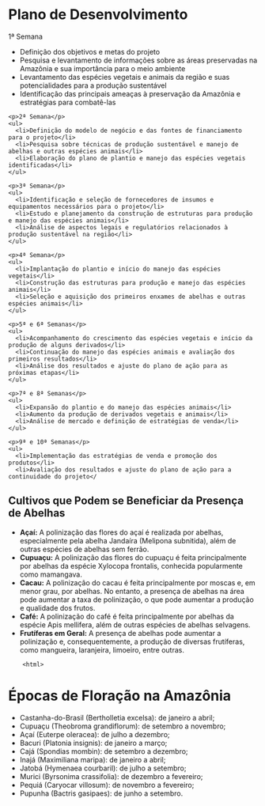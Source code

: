 <html>
  <body>
    <h1>Plano de Desenvolvimento</h1>
    <p>1ª Semana</p>
    <ul>
      <li>Definição dos objetivos e metas do projeto</li>
      <li>Pesquisa e levantamento de informações sobre as áreas preservadas na Amazônia e sua importância para o meio ambiente</li>
      <li>Levantamento das espécies vegetais e animais da região e suas potencialidades para a produção sustentável</li>
      <li>Identificação das principais ameaças à preservação da Amazônia e estratégias para combatê-las</li>
    </ul>

    <p>2ª Semana</p>
    <ul>
      <li>Definição do modelo de negócio e das fontes de financiamento para o projeto</li>
      <li>Pesquisa sobre técnicas de produção sustentável e manejo de abelhas e outras espécies animais</li>
      <li>Elaboração do plano de plantio e manejo das espécies vegetais identificadas</li>
    </ul>

    <p>3ª Semana</p>
    <ul>
      <li>Identificação e seleção de fornecedores de insumos e equipamentos necessários para o projeto</li>
      <li>Estudo e planejamento da construção de estruturas para produção e manejo das espécies animais</li>
      <li>Análise de aspectos legais e regulatórios relacionados à produção sustentável na região</li>
    </ul>

    <p>4ª Semana</p>
    <ul>
      <li>Implantação do plantio e início do manejo das espécies vegetais</li>
      <li>Construção das estruturas para produção e manejo das espécies animais</li>
      <li>Seleção e aquisição dos primeiros enxames de abelhas e outras espécies animais</li>
    </ul>

    <p>5ª e 6ª Semanas</p>
    <ul>
      <li>Acompanhamento do crescimento das espécies vegetais e início da produção de alguns derivados</li>
      <li>Continuação do manejo das espécies animais e avaliação dos primeiros resultados</li>
      <li>Análise dos resultados e ajuste do plano de ação para as próximas etapas</li>
    </ul>

    <p>7ª e 8ª Semanas</p>
    <ul>
      <li>Expansão do plantio e do manejo das espécies animais</li>
      <li>Aumento da produção de derivados vegetais e animais</li>
      <li>Análise de mercado e definição de estratégias de venda</li>
    </ul>

    <p>9ª e 10ª Semanas</p>
    <ul>
      <li>Implementação das estratégias de venda e promoção dos produtos</li>
      <li>Avaliação dos resultados e ajuste do plano de ação para a continuidade do projeto</

<html>
  <head>
    <title>Cultivos Beneficiados pela Presença de Abelhas</title>
  </head>
  <body>
    <h2>Cultivos que Podem se Beneficiar da Presença de Abelhas</h2>
    <ul>
      <li>
        <strong>Açaí:</strong> A polinização das flores do açaí é realizada por abelhas, especialmente pela abelha Jandaíra (Melipona subnitida), além de outras espécies de abelhas sem ferrão.
      </li>
      <li>
        <strong>Cupuaçu:</strong> A polinização das flores do cupuaçu é feita principalmente por abelhas da espécie Xylocopa frontalis, conhecida popularmente como mamangava.
      </li>
      <li>
        <strong>Cacau:</strong> A polinização do cacau é feita principalmente por moscas e, em menor grau, por abelhas. No entanto, a presença de abelhas na área pode aumentar a taxa de polinização, o que pode aumentar a produção e qualidade dos frutos.
      </li>
      <li>
        <strong>Café:</strong> A polinização do café é feita principalmente por abelhas da espécie Apis mellifera, além de outras espécies de abelhas selvagens.
      </li>
      <li>
        <strong>Frutíferas em Geral:</strong> A presença de abelhas pode aumentar a polinização e, consequentemente, a produção de diversas frutíferas, como mangueira, laranjeira, limoeiro, entre outras.
      </li>
    </ul>
  </body>
</html>

        
        <html>
  <head>
    <title>Épocas de Floração na Amazônia</title>
  </head>
  <body>
    <h1>Épocas de Floração na Amazônia</h1>
    <ul>
      <li>Castanha-do-Brasil (Bertholletia excelsa): de janeiro a abril;</li>
      <li>Cupuaçu (Theobroma grandiflorum): de setembro a novembro;</li>
      <li>Açaí (Euterpe oleracea): de julho a dezembro;</li>
      <li>Bacuri (Platonia insignis): de janeiro a março;</li>
      <li>Cajá (Spondias mombin): de setembro a dezembro;</li>
      <li>Inajá (Maximiliana maripa): de janeiro a abril;</li>
      <li>Jatobá (Hymenaea courbaril): de julho a setembro;</li>
      <li>Murici (Byrsonima crassifolia): de dezembro a fevereiro;</li>
      <li>Pequiá (Caryocar villosum): de novembro a fevereiro;</li>
      <li>Pupunha (Bactris gasipaes): de junho a setembro.</li>
    </ul>
  </body>
</html>
